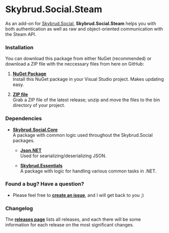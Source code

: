 # Skybrud.Social.Steam

As an add-on for [Skybrud.Social](https://github.com/abjerner/Skybrud.Social), **Skybrud.Social.Steam** helps you with both authentication as well as raw and object-oriented communication with the Steam API.

### Installation

You can download this package from either NuGet (recommended) or download a ZIP file with the neccessary files from here on GitHub:

1. [**NuGet Package**][NuGetPackage]  
Install this NuGet package in your Visual Studio project. Makes updating easy.

2. [**ZIP file**][Releases]  
Grab a ZIP file of the latest release; unzip and move the files to the bin directory of your project.

### Dependencies

- [**Skybrud.Social.Core**](https://github.com/abjerner/Skybrud.Social)<br />A package with common logic used throughout the Skybrud.Social packages.

  - [**Json.NET**](https://github.com/jamesnk/newtonsoft.json)<br />Used for searializing/deserializing JSON.

  - [**Skybrud.Essentials**](https://github.com/skybrud/Skybrud.Essentials)<br />A package with logic for handling various common tasks in .NET.

### Found a bug? Have a question?

* Please feel free to [**create an issue**][Issues], and I will get back to you ;)

### Changelog

The [**releases page**][Releases] lists all releases, and each there will be some information for each release on the most significant changes.


[Website]: https://social.skybrud.dk/steam/
[NuGetPackage]: https://www.nuget.org/packages/Skybrud.Social.Steam
[Releases]: https://github.com/abjerner/Skybrud.Social.Steam/releases/latest
[Issues]: https://www.nuget.org/packages/Skybrud.Social.Steam/
